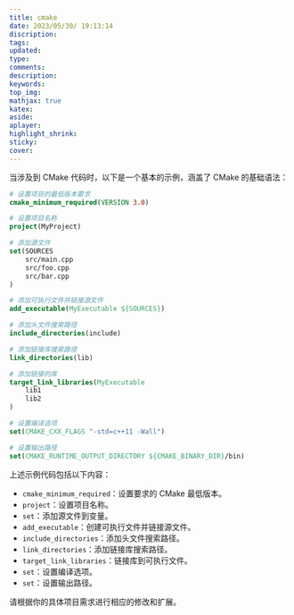 ```yaml
---
title: cmake
date: 2023/05/30/ 19:13:14
discription:
tags:
updated:
type:
comments:
description:
keywords:
top_img:
mathjax: true
katex:
aside:
aplayer:
highlight_shrink:
sticky:
cover:
---
```


当涉及到 CMake 代码时，以下是一个基本的示例，涵盖了 CMake 的基础语法：

```cmake
# 设置项目的最低版本要求
cmake_minimum_required(VERSION 3.0)

# 设置项目名称
project(MyProject)

# 添加源文件
set(SOURCES
    src/main.cpp
    src/foo.cpp
    src/bar.cpp
)

# 添加可执行文件并链接源文件
add_executable(MyExecutable ${SOURCES})

# 添加头文件搜索路径
include_directories(include)

# 添加链接库搜索路径
link_directories(lib)

# 添加链接的库
target_link_libraries(MyExecutable
    lib1
    lib2
)

# 设置编译选项
set(CMAKE_CXX_FLAGS "-std=c++11 -Wall")

# 设置输出路径
set(CMAKE_RUNTIME_OUTPUT_DIRECTORY ${CMAKE_BINARY_DIR}/bin)
```

上述示例代码包括以下内容：

- `cmake_minimum_required`：设置要求的 CMake 最低版本。
- `project`：设置项目名称。
- `set`：添加源文件到变量。
- `add_executable`：创建可执行文件并链接源文件。
- `include_directories`：添加头文件搜索路径。
- `link_directories`：添加链接库搜索路径。
- `target_link_libraries`：链接库到可执行文件。
- `set`：设置编译选项。
- `set`：设置输出路径。

请根据你的具体项目需求进行相应的修改和扩展。
